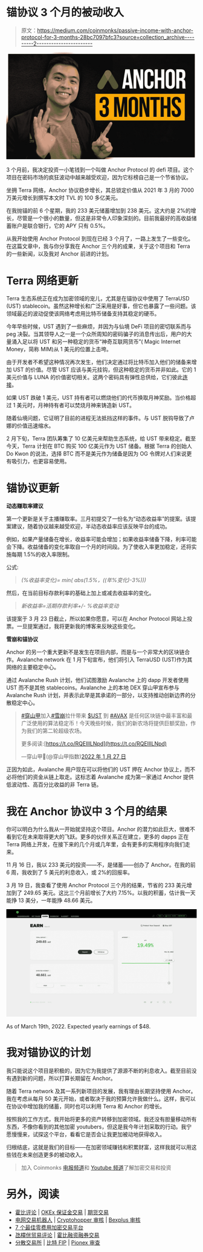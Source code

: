 # 锚协议 3 个月的被动收入

> 原文：<https://medium.com/coinmonks/passive-income-with-anchor-protocol-for-3-months-28bc7097bfc3?source=collection_archive---------2----------------------->

![](img/ccb99b6b275fc0ead12ca9713cb35f6f.png)

3 个月前，我决定投资一小笔钱到一个叫做 Anchor Protocol 的 defi 项目。这个项目在密码市场的疯狂波动中越来越受欢迎，因为它标榜自己是一个节省协议。

坐拥 Terra 网络，Anchor 协议稳步增长，其总锁定价值从 2021 年 3 月的 7000 万美元增长到撰写本文时 TVL 的 100 多亿美元。

在我抛锚的前 6 个星期，我的 233 美元储蓄增加到 238 美元。这大约是 2%的增长，尽管是一个很小的数量，但这是非常令人印象深刻的。目前我最好的高收益储蓄账户是联合银行，它的 APY 只有 0.5%。

从我开始使用 Anchor Protocol 到现在已经 3 个月了，一路上发生了一些变化。在这篇文章中，我与你分享我在 Anchor 三个月的成果，关于这个项目和 Terra 的一些新闻，以及我对 Anchor 前进的计划。

# Terra 网络更新

Terra 生态系统正在成为加密领域的宠儿，尤其是在锚协议中使用了 TerraUSD (UST) stablecoin。虽然这种增长和广泛采用是好事，但它也暴露了一些问题。该领域最近的波动促使该网络考虑用比特币储备支持其稳定的硬币。

今年早些时候，UST 遇到了一些麻烦，并因为与仙境 DeFi 项目的密切联系而与 peg 决裂。当其领导人之一是一个众所周知的密码骗子的消息传出后，用户的大量涌入足以将 UST 和另一种稳定的货币“神奇互联网货币”( Magic Internet Money，简称 MIM)从 1 美元的位置上击垮。

由于开发者不希望这种情况再次发生，他们决定通过将比特币加入他们的储备来增加 UST 的价值。尽管 UST 应该与美元挂钩，但这种稳定的货币并非如此。它的 1 美元价值与 LUNA 的价值密切相关。这两个密码具有弹性总供给，它们彼此[连接](https://docs.terra.money/docs/learn/protocol.html)。

如果 UST 跌破 1 美元，UST 持有者可以燃烧他们的代币换取月神奖励。当价格超过 1 美元时，月神持有者可以焚烧月神来铸造新 UST。

随着仙境问题，它证明了目前的进程无法抵挡这样的事件。与 UST 脱钩导致了卢娜的价值迅速缩水。

2 月下旬，Terra 团队筹集了 10 亿美元来帮助生态系统，给 UST 带来稳定。截至今天，Terra 计划在 BTC 购买 100 亿美元作为 UST 储备。根据 Terra 的创始人 Do Kwon 的说法，选择 BTC 而不是美元作为储备是因为 OG 令牌对人们来说更有吸引力，也更容易使用。

# 锚协议更新

**动态赚取率建议**

第一个更新是关于主播赚取率。三月初提交了一份名为“动态收益率”的提案。该提案建议，随着协议越来越受欢迎，半动态收益率应该反映平台的成功。

例如，如果产量储备在增长，收益率可能会增加；如果收益率储备下降，利率可能会下降。收益储备的变化率取自一个月的时间段。为了使收入率更加稳定，还将实施每期 1.5%的收入率限制。

公式:

> *(%收益率变化)= min( abs(1.5%，((年%变化)-3%)))*

然后，在当前目标存款利率的基础上加上或减去收益率的变化。

> *新收益率=活期存款利率+/- %收益率变动*

该提案于 3 月 23 日截止，所以如果你愿意，可以在 Anchor Protocol 网站上投票。一旦提案通过，我将更新我的博客来反映这些变化。

**雪崩和锚协议**

Anchor 的另一个重大更新不是发生在项目内部，而是与一个非常大的区块链合作。Avalanche network 在 1 月下旬宣布，他们将引入 TerraUSD (UST)作为其网络的主要稳定中心。

通过 Avalanche Rush 计划，他们试图激励 Avalanche 上的 dapp 开发者使用 UST 而不是其他 stablecoins。Avalanche 上的本地 DEX 穿山甲宣布参与 Avalanche Rush 计划，并表示此举是其承诺的一部分，以支持推动创新边界的分散稳定中心。

> [#穿山甲](https://twitter.com/hashtag/PangolinDEX?src=hash&ref_src=twsrc%5Etfw)加入[#雪崩](https://twitter.com/hashtag/Avalanche?src=hash&ref_src=twsrc%5Etfw)拉什带来 [$UST](https://twitter.com/search?q=%24UST&src=ctag&ref_src=twsrc%5Etfw) 到 [#AVAX](https://twitter.com/hashtag/AVAX?src=hash&ref_src=twsrc%5Etfw) 是任何区块链中最丰富和最广泛使用的算法稳定币！今天晚些时候，我们的新农场将提供巨额奖励，作为我们的第二轮超级农场。
> 
> 更多阅读:[https://t.co/RQEIIlLNpd](https://t.co/RQEIIlLNpd)
> 
> —穿山甲🔺(@穿山甲指数)[2022 年 1 月 27 日](https://twitter.com/pangolindex/status/1486747709461737472?ref_src=twsrc%5Etfw)

正因为如此，Avalanche 用户现在可以将他们的 UST 押在 Anchor 协议上，而不必将他们的资金从链上取走。这标志着 Avalanche 成为第一家通过 Anchor 提供低波动性、高百分比收益的非 Terra 链。

# 我在 Anchor 协议中 3 个月的结果

你可以明白为什么我从一开始就坚持这个项目。Anchor 的潜力如此巨大，很难不看到它在未来取得更大的飞跃。更多的伙伴关系正在建立，更多的 dapps 正在 Terra 网络上开发，在接下来的几个月或几年里，会有更多的实用程序向我们走来。

11 月 16 日，我以 233 美元的投资——不，是储蓄——创办了 Anchor。在我的前 6 周，我收到了 5 美元的利息收入，或 2%的回报率。

3 月 19 日，我查看了使用 Anchor Protocol 三个月的结果，节省的 233 美元增加到了 249.65 美元。这比三个月前增长了大约 7.15%。以我的积蓄，估计我一天能挣 13 美分，一年能挣 48.66 美元。

![](img/42b67b082483641661b20f0508a0eb5f.png)

As of March 19th, 2022\. Expected yearly earnings of $48.

# 我对锚协议的计划

我只能说这个项目是积极的，因为它为我提供了源源不断的利息收入。截至目前没有遇到新的问题，所以打算长期留在 Anchor。

随着 Terra network 及其一系列新项目的发展，我有理由长期坚持使用 Anchor。我在考虑从每月 50 美元开始，或者取决于我的预算允许我做什么。这样，我可以在协议中增加我的储蓄，同时也可以利用 Terra 和 Anchor 的增长。

按照我的工作方式，我开始将更多的资产转移到加密领域。我还没有胆量移动所有东西，不像你看到的其他加密 youtubers，但这是我今年计划采取的行动。我宁愿慢慢来，试探这个平台，看看它是否会让我更加被动地获得收入。

归根结底，这就是我们的目标——在加密领域赚钱和积累财富，这样我就可以用这些钱在未来创造更多的被动收入。

> 加入 Coinmonks [电报频道](https://t.me/coincodecap)和 [Youtube 频道](https://www.youtube.com/c/coinmonks/videos)了解加密交易和投资

# 另外，阅读

*   [霍比评论](https://coincodecap.com/huobi-review) | [OKEx 保证金交易](https://coincodecap.com/okex-margin-trading) | [期货交易](https://coincodecap.com/futures-trading)
*   [电网交易机器人](https://coincodecap.com/grid-trading) | [Cryptohopper 审核](/coinmonks/cryptohopper-review-a388ff5bae88) | [Bexplus 审核](https://coincodecap.com/bexplus-review)
*   [7 个最佳零费用加密交易平台](https://coincodecap.com/zero-fee-crypto-exchanges)
*   [氹欞侊贸易评论](https://coincodecap.com/anny-trade-review) | [霍比融资融券交易](/coinmonks/huobi-margin-trading-b3b06cdc1519)
*   [分散交易所](https://coincodecap.com/what-are-decentralized-exchanges) | [比特 FIP](https://coincodecap.com/bitbns-fip) | [Pionex 审查](https://coincodecap.com/pionex-review-exchange-with-crypto-trading-bot)